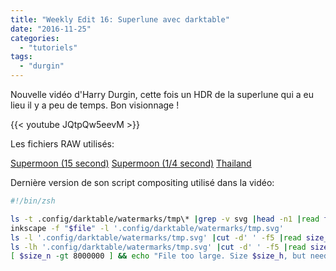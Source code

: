 ```yaml
---
title: "Weekly Edit 16: Superlune avec darktable"
date: "2016-11-25"
categories: 
  - "tutoriels"
tags: 
  - "durgin"
---
```


Nouvelle vidéo d'Harry Durgin, cette fois un HDR de la superlune qui a eu lieu il y a peu de temps. Bon visionnage !

{{< youtube JQtpQw5eevM >}}

Les fichiers RAW utilisés:

[Supermoon (15 second)](https://drive.google.com/open?id=0B7mIPRZEcQpANktFNjFpVEJ4Q3c) [Supermoon (1/4 second)](https://drive.google.com/open?id=0B7mIPRZEcQpANXA2dlRTVllZNzg) [Thailand](https://drive.google.com/open?id=0B7mIPRZEcQpAUk0yTG9KYnF0ejQ)

Dernière version de son script compositing utilisé dans la vidéo:

```bash
#!/bin/zsh

ls -t .config/darktable/watermarks/tmp\* |grep -v svg |head -n1 |read file
inkscape -f "$file" -l '.config/darktable/watermarks/tmp.svg'
ls -l '.config/darktable/watermarks/tmp.svg' |cut -d' ' -f5 |read size_n
ls -lh '.config/darktable/watermarks/tmp.svg' |cut -d' ' -f5 |read size_h
[ $size_n -gt 8000000 ] && echo "File too large. Size $size_h, but needs to be smaller than 8M." || echo "File size okay $size_h"
```